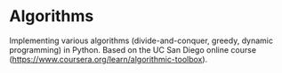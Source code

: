 # Algorithms

Implementing various algorithms (divide-and-conquer, greedy, dynamic programming) in Python. Based on the UC San Diego online course (https://www.coursera.org/learn/algorithmic-toolbox).

